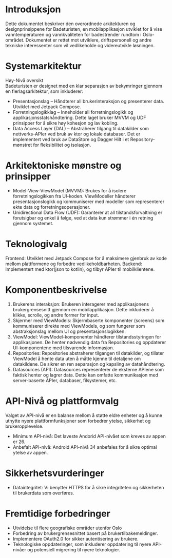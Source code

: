 # Introduksjon
Dette dokumentet beskriver den overordnede arkitekturen og designprinsippene for Badeturisten, en mobilapplikasjon utviklet for å vise vanntemperaturen og vannkvaliteten for badestrender rundtom i Oslo-området. Dokumentet er rettet mot utviklere, driftspersonell og andre tekniske interessenter som vil vedlikeholde og videreutvikle løsningen.
# Systemarkitektur
Høy-Nivå oversikt \
Badeturisten er designet med en klar separasjon av bekymringer gjennom en flerlagsarkitektur, som inkluderer:
- Presentasjonslag – Håndterer all brukerinteraksjon og presenterer data. Utviklet med Jetpack Compose.
- Forretningslogikklag – Inneholder all forretningslogikk og applikasjonsstatshåndtering. Dette laget bruker MVVM og UDF prinsipper for å sikre høy kohesjon og lav kobling.
- Data Access Layer (DAL) – Abstraherer tilgang til datakilder som nettverks-APIer ved bruk av ktor og lokale databaser. Det er implementert ved bruk av DataStore og Dagger Hilt i et Repository-mønstret for fleksibilitet og isolasjon.
# Arkitektoniske mønstre og prinsipper
- Model-View-ViewModel (MVVM): Brukes for å isolere forretningslogikken fra UI-koden. ViewModeller håndterer presentasjonslogikk og kommuniserer med modeller som representerer ekte data og forretningsoperasjoner.
- Unidirectional Data Flow (UDF): Garanterer at all tilstandsforvaltning er forutsigbar og enkel å følge, ved at data kun strømmer i én retning gjennom systemet.
# Teknologivalg
Frontend: Utviklet med Jetpack Compose for å maksimere gjenbruk av kode mellom plattformene og forbedre vedlikeholdbarheten.
Backend: Implementert med ktor(json to kotlin), og tilbyr APIer til mobilklientene.
# Komponentbeskrivelse
1. Brukerens interaksjon:
Brukeren interagerer med applikasjonens brukergrensesnitt gjennom en mobilapplikasjon. Dette inkluderer å klikke, scrolle, og andre former for input.
2. Skjermer med ViewModels:
Skjermbaserte komponenter (screens) som kommuniserer direkte med ViewModels, og som fungerer som abstraksjonslag mellom UI og  presentasjonslogikken.
3. ViewModel:
ViewModel-komponenter håndterer tilstandsstyringen for applikasjonen. De henter nødvendig data fra Repositories og oppdaterer UI-komponentene med tilsvarende informasjon.
4. Repositories:
Repositories abstraherer tilgangen til datakilder, og tillater ViewModel å hente data uten å måtte kjenne til detaljene om datakildene. De sikrer en ren separasjon og kapsling av datahåndtering.
5. Datasources (API):
Datasources representerer de eksterne APIene som faktisk henter og lagrer data. Dette kan omfatte kommunikasjon med server-baserte APIer, databaser, filsystemer, etc.
# API-Nivå og plattformvalg
Valget av API-nivå er en balanse mellom å støtte eldre enheter og å kunne utnytte nyere plattformfunksjoner som forbedrer ytelse, sikkerhet og brukeropplevelse.
- Minimum API-nivå: Det laveste Andorid API-nivået som kreves av appen er 26.
- Anbefalt API-nivå: Android API-nivå 34 anbefales for å sikre optimal ytelse av appen.
# Sikkerhetsvurderinger
- Dataintegritet: Vi benytter HTTPS for å sikre integriteten og sikkerheten til brukerdata som overføres.
# Fremtidige forbedringer
- Utvidelse til flere geografiske områder utenfor Oslo
- Forbedring av brukergrensesnittet basert på brukertilbakemeldinger.
- Implementere OAuth2.0 for sikker autentisering av brukere.
- Teknologiske oppdateringer, som inkluderer oppdatering til nyere API-nivåer og potensiell migrering til nyere teknologier.
